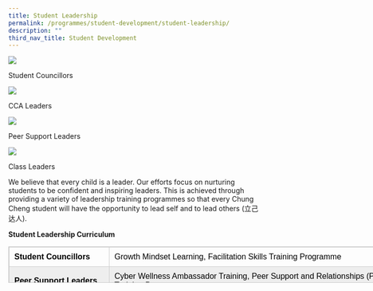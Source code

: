 ```yaml
---
title: Student Leadership
permalink: /programmes/student-development/student-leadership/
description: ""
third_nav_title: Student Development
---
```

[![](https://chungchenghighmain.moe.edu.sg/wp-content/uploads/2019/11/IMG_8353-300x200.jpg)](https://chungchenghighmain.moe.edu.sg/programmes/student-development/student-leadership/student-council/)

Student Councillors

[![](https://chungchenghighmain.moe.edu.sg/wp-content/uploads/2019/11/IMG_8364-300x200.jpg)](https://chungchenghighmain.moe.edu.sg/programmes/student-development/student-leadership/cca-leaders/)

CCA Leaders

[![](https://chungchenghighmain.moe.edu.sg/wp-content/uploads/2019/11/PSL-300x225.jpg)](https://chungchenghighmain.moe.edu.sg/programmes/student-development/student-leadership/peer-support-leaders/)

Peer Support Leaders

[![](https://chungchenghighmain.moe.edu.sg/wp-content/uploads/2019/11/Class-Leaders-300x225.jpg)](https://chungchenghighmain.moe.edu.sg/programmes/student-development/student-leadership/class-leaders/)

Class Leaders

We believe that every child is a leader. Our efforts focus on nurturing students to be confident and inspiring leaders. This is achieved through providing a variety of leadership training programmes so that every Chung Cheng student will have the opportunity to lead self and to lead others (立己达人).

**Student Leadership Curriculum**

<table style="box-sizing: border-box; border: 1px solid rgba(0, 0, 0, 0.2); border-collapse: collapse; color: rgb(0, 0, 0); font-family: Montserrat, &quot;Noto Sans SC&quot;, sans-serif; font-size: medium; font-style: normal; font-variant-ligatures: normal; font-variant-caps: normal; font-weight: 400; letter-spacing: normal; orphans: 2; text-align: start; text-transform: none; white-space: normal; widows: 2; word-spacing: 0px; -webkit-text-stroke-width: 0px; text-decoration-thickness: initial; text-decoration-style: initial; text-decoration-color: initial; height: 73px; width: 794px;"><tbody style="box-sizing: border-box;"><tr style="box-sizing: border-box; height: 24px;"><td style="box-sizing: border-box; padding: 10px; border: 1px solid rgb(204, 204, 204); width: 201px; height: 24px;"><strong style="box-sizing: border-box; font-weight: bolder;">Student Councillors&nbsp;</strong></td><td style="box-sizing: border-box; padding: 10px; border: 1px solid rgb(204, 204, 204); width: 579px; height: 24px;">Growth Mindset Learning, Facilitation Skills Training Programme</td></tr><tr style="box-sizing: border-box; background: rgb(238, 238, 238); height: 24px;"><td style="box-sizing: border-box; padding: 10px; border: 1px solid rgb(204, 204, 204); width: 201px; height: 24px;"><strong style="box-sizing: border-box; font-weight: bolder;">Peer Support Leaders</strong></td><td style="box-sizing: border-box; padding: 10px; border: 1px solid rgb(204, 204, 204); width: 579px; height: 24px;">Cyber Wellness Ambassador Training, Peer Support and Relationships (PSR) Training Programme</td></tr><tr style="box-sizing: border-box; height: 24px;"><td style="box-sizing: border-box; padding: 10px; border: 1px solid rgb(204, 204, 204); width: 201px; height: 24px;"><strong style="box-sizing: border-box; font-weight: bolder;">Class Leaders</strong></td><td style="box-sizing: border-box; padding: 10px; border: 1px solid rgb(204, 204, 204); width: 579px; height: 24px;">Class Leadership Training Programme</td></tr></tbody></table>